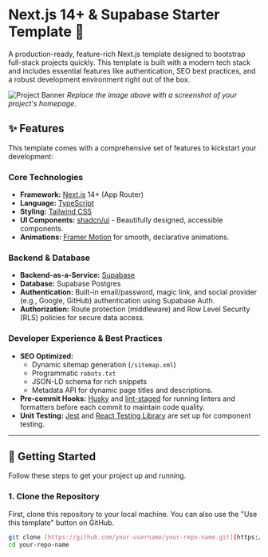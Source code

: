 # Next.js 14+ & Supabase Starter Template 🚀

A production-ready, feature-rich Next.js template designed to bootstrap full-stack projects quickly. This template is built with a modern tech stack and includes essential features like authentication, SEO best practices, and a robust development environment right out of the box.

![Project Banner](https://placehold.co/1200x630/000000/FFFFFF/png?text=Next.js%20%26%20Supabase%20Starter)
_Replace the image above with a screenshot of your project's homepage._

## ✨ Features

This template comes with a comprehensive set of features to kickstart your development:

### Core Technologies
- **Framework:** [Next.js](https://nextjs.org/) 14+ (App Router)
- **Language:** [TypeScript](https://www.typescriptlang.org/)
- **Styling:** [Tailwind CSS](https://tailwindcss.com/)
- **UI Components:** [shadcn/ui](https://ui.shadcn.com/) - Beautifully designed, accessible components.
- **Animations:** [Framer Motion](https://www.framer.com/motion/) for smooth, declarative animations.

### Backend & Database
- **Backend-as-a-Service:** [Supabase](https://supabase.com/)
- **Database:** Supabase Postgres
- **Authentication:** Built-in email/password, magic link, and social provider (e.g., Google, GitHub) authentication using Supabase Auth.
- **Authorization:** Route protection (middleware) and Row Level Security (RLS) policies for secure data access.

### Developer Experience & Best Practices
- **SEO Optimized:**
  - Dynamic sitemap generation (`/sitemap.xml`)
  - Programmatic `robots.txt`
  - JSON-LD schema for rich snippets
  - Metadata API for dynamic page titles and descriptions.
- **Pre-commit Hooks:** [Husky](https://typicode.github.io/husky/) and [lint-staged](https://github.com/okonet/lint-staged) for running linters and formatters before each commit to maintain code quality.
- **Unit Testing:** [Jest](https://jestjs.io/) and [React Testing Library](https://testing-library.com/docs/react-testing-library/intro/) are set up for component testing.

---

## 🚀 Getting Started

Follow these steps to get your project up and running.

### 1. Clone the Repository

First, clone this repository to your local machine. You can also use the "Use this template" button on GitHub.

```bash
git clone [https://github.com/your-username/your-repo-name.git](https://github.com/your-username/your-repo-name.git)
cd your-repo-name